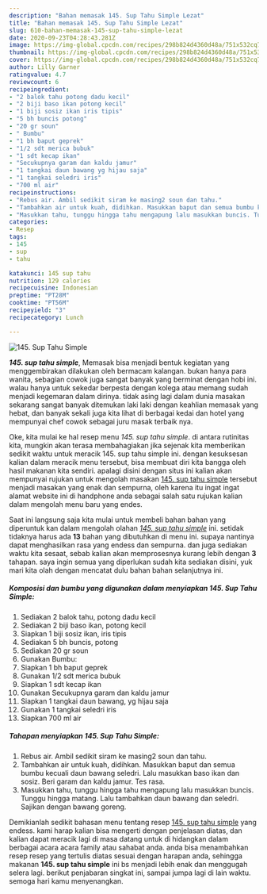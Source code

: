 ```yaml
---
description: "Bahan memasak 145. Sup Tahu Simple Lezat"
title: "Bahan memasak 145. Sup Tahu Simple Lezat"
slug: 610-bahan-memasak-145-sup-tahu-simple-lezat
date: 2020-09-23T04:28:43.281Z
image: https://img-global.cpcdn.com/recipes/298b824d4360d48a/751x532cq70/145-sup-tahu-simple-foto-resep-utama.jpg
thumbnail: https://img-global.cpcdn.com/recipes/298b824d4360d48a/751x532cq70/145-sup-tahu-simple-foto-resep-utama.jpg
cover: https://img-global.cpcdn.com/recipes/298b824d4360d48a/751x532cq70/145-sup-tahu-simple-foto-resep-utama.jpg
author: Lilly Garner
ratingvalue: 4.7
reviewcount: 6
recipeingredient:
- "2 balok tahu potong dadu kecil"
- "2 biji baso ikan potong kecil"
- "1 biji sosiz ikan iris tipis"
- "5 bh buncis potong"
- "20 gr soun"
- " Bumbu"
- "1 bh baput geprek"
- "1/2 sdt merica bubuk"
- "1 sdt kecap ikan"
- "Secukupnya garam dan kaldu jamur"
- "1 tangkai daun bawang yg hijau saja"
- "1 tangkai seledri iris"
- "700 ml air"
recipeinstructions:
- "Rebus air. Ambil sedikit siram ke masing2 soun dan tahu."
- "Tambahkan air untuk kuah, didihkan. Masukkan baput dan semua bumbu kecuali daun bawang seledri. Lalu masukkan baso ikan dan sosiz. Beri garam dan kaldu jamur. Tes rasa."
- "Masukkan tahu, tunggu hingga tahu mengapung lalu masukkan buncis. Tunggu hingga matang. Lalu tambahkan daun bawang dan seledri. Sajikan dengan bawang goreng."
categories:
- Resep
tags:
- 145
- sup
- tahu

katakunci: 145 sup tahu 
nutrition: 129 calories
recipecuisine: Indonesian
preptime: "PT28M"
cooktime: "PT56M"
recipeyield: "3"
recipecategory: Lunch

---
```



![145. Sup Tahu Simple](https://img-global.cpcdn.com/recipes/298b824d4360d48a/751x532cq70/145-sup-tahu-simple-foto-resep-utama.jpg)

<b><i>145. sup tahu simple</i></b>, Memasak bisa menjadi bentuk kegiatan yang menggembirakan dilakukan oleh bermacam kalangan. bukan hanya para wanita, sebagian cowok juga sangat banyak yang berminat dengan hobi ini. walau hanya untuk sekedar berpesta dengan kolega atau memang sudah menjadi kegemaran dalam dirinya. tidak asing lagi dalam dunia masakan sekarang sangat banyak ditemukan laki laki dengan keahlian memasak yang hebat, dan banyak sekali juga kita lihat di berbagai kedai dan hotel yang mempunyai chef cowok sebagai juru masak terbaik nya.

Oke, kita mulai ke hal resep menu <i>145. sup tahu simple</i>. di antara rutinitas kita, mungkin akan terasa membahagiakan jika sejenak kita memberikan sedikit waktu untuk meracik 145. sup tahu simple ini. dengan kesuksesan kalian dalam meracik menu tersebut, bisa membuat diri kita bangga oleh hasil makanan kita sendiri. apalagi disini dengan situs ini kalian akan mempunyai rujukan untuk mengolah masakan <u>145. sup tahu simple</u> tersebut menjadi masakan yang enak dan sempurna, oleh karena itu ingat ingat alamat website ini di handphone anda sebagai salah satu rujukan kalian dalam mengolah menu baru yang endes.




Saat ini langsung saja kita mulai untuk membeli bahan bahan yang diperuntuk kan dalam mengolah olahan <u><i>145. sup tahu simple</i></u> ini. setidak tidaknya harus ada <b>13</b> bahan yang dibutuhkan di menu ini. supaya nantinya dapat menghasilkan rasa yang endess dan sempurna. dan juga sediakan waktu kita sesaat, sebab kalian akan memprosesnya kurang lebih dengan <b>3</b> tahapan. saya ingin semua yang diperlukan sudah kita sediakan disini, yuk mari kita olah dengan mencatat dulu bahan bahan selanjutnya ini.

<!--inarticleads1-->

##### Komposisi dan bumbu yang digunakan dalam menyiapkan 145. Sup Tahu Simple:

1. Sediakan 2 balok tahu, potong dadu kecil
1. Sediakan 2 biji baso ikan, potong kecil
1. Siapkan 1 biji sosiz ikan, iris tipis
1. Sediakan 5 bh buncis, potong
1. Sediakan 20 gr soun
1. Gunakan  Bumbu:
1. Siapkan 1 bh baput geprek
1. Gunakan 1/2 sdt merica bubuk
1. Siapkan 1 sdt kecap ikan
1. Gunakan Secukupnya garam dan kaldu jamur
1. Siapkan 1 tangkai daun bawang, yg hijau saja
1. Gunakan 1 tangkai seledri iris
1. Siapkan 700 ml air




<!--inarticleads2-->

##### Tahapan menyiapkan 145. Sup Tahu Simple:

1. Rebus air. Ambil sedikit siram ke masing2 soun dan tahu.
1. Tambahkan air untuk kuah, didihkan. Masukkan baput dan semua bumbu kecuali daun bawang seledri. Lalu masukkan baso ikan dan sosiz. Beri garam dan kaldu jamur. Tes rasa.
1. Masukkan tahu, tunggu hingga tahu mengapung lalu masukkan buncis. Tunggu hingga matang. Lalu tambahkan daun bawang dan seledri. Sajikan dengan bawang goreng.




Demikianlah sedikit bahasan menu tentang resep <u>145. sup tahu simple</u> yang endess. kami harap kalian bisa mengerti dengan penjelasan diatas, dan kalian dapat meracik lagi di masa datang untuk di hidangkan dalam berbagai acara acara family atau sahabat anda. anda bisa menambahkan resep resep yang tertulis diatas sesuai dengan harapan anda, sehingga makanan <b>145. sup tahu simple</b> ini bs menjadi lebih enak dan menggugah selera lagi. berikut penjabaran singkat ini, sampai jumpa lagi di lain waktu. semoga hari kamu menyenangkan.
